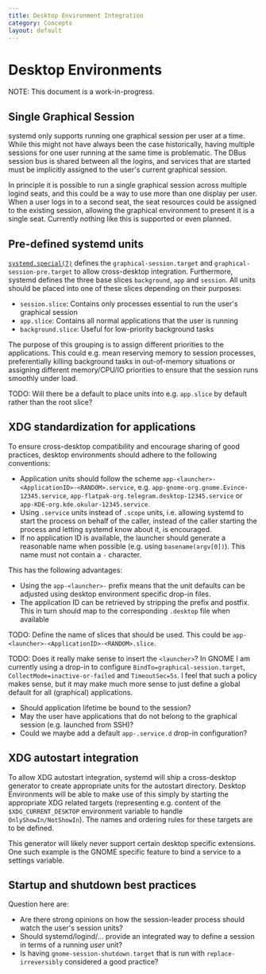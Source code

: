 ```yaml
---
title: Desktop Environment Integration
category: Concepts
layout: default
---
```


# Desktop Environments

NOTE: This document is a work-in-progress.

## Single Graphical Session

systemd only supports running one graphical session per user at a time.
While this might not have always been the case historically, having multiple
sessions for one user running at the same time is problematic.
The DBus session bus is shared between all the logins, and services that are
started must be implicitly assigned to the user's current graphical session.

In principle it is possible to run a single graphical session across multiple
logind seats, and this could be a way to use more than one display per user.
When a user logs in to a second seat, the seat resources could be assigned
to the existing session, allowing the graphical environment to present it
is a single seat.
Currently nothing like this is supported or even planned.

## Pre-defined systemd units

[`systemd.special(7)`](https://www.freedesktop.org/software/systemd/man/systemd.special.html)
defines the `graphical-session.target` and `graphical-session-pre.target` to
allow cross-desktop integration. Furthermore, systemd defines the three base
slices `background`, `app` and `session`.
All units should be placed into one of these slices depending on their purposes:

 * `session.slice`: Contains only processes essential to run the user's graphical session
 * `app.slice`: Contains all normal applications that the user is running
 * `background.slice`: Useful for low-priority background tasks

The purpose of this grouping is to assign different priorities to the
applications.
This could e.g. mean reserving memory to session processes,
preferentially killing background tasks in out-of-memory situations
or assigning different memory/CPU/IO priorities to ensure that the session
runs smoothly under load.

TODO: Will there be a default to place units into e.g. `app.slice` by default
rather than the root slice?

## XDG standardization for applications

To ensure cross-desktop compatibility and encourage sharing of good practices,
desktop environments should adhere to the following conventions:

 * Application units should follow the scheme `app-<launcher>-<ApplicationID>-<RANDOM>.service`,
   e.g. `app-gnome-org.gnome.Evince-12345.service`,
   `app-flatpak-org.telegram.desktop-12345.service` or `app-KDE-org.kde.okular-12345.service`.
 * Using `.service` units instead of `.scope` units, i.e. allowing systemd to
   start the process on behalf of the caller,
   instead of the caller starting the process and letting systemd know about it,
   is encouraged.
 * If no application ID is available, the launcher should generate a reasonable
   name when possible (e.g. using `basename(argv[0])`). This name must not
   contain a `-` character.

This has the following advantages:
 * Using the `app-<launcher>-` prefix means that the unit defaults can be
   adjusted using desktop environment specific drop-in files.
 * The application ID can be retrieved by stripping the prefix and postfix.
   This in turn should map to the corresponding `.desktop` file when available

TODO: Define the name of slices that should be used.
This could be `app-<launcher>-<ApplicationID>-<RANDOM>.slice`.

TODO: Does it really make sense to insert the `<launcher>`? In GNOME I am
currently using a drop-in to configure `BindTo=graphical-session.target`,
`CollectMode=inactive-or-failed` and `TimeoutSec=5s`. I feel that such a
policy makes sense, but it may make much more sense to just define a
global default for all (graphical) applications.

 * Should application lifetime be bound to the session?
 * May the user have applications that do not belong to the graphical session (e.g. launched from SSH)?
 * Could we maybe add a default `app-.service.d` drop-in configuration?

## XDG autostart integration

To allow XDG autostart integration, systemd will ship a cross-desktop generator
to create appropriate units for the autostart directory.
Desktop Environments will be able to make use of this simply by starting the
appropriate XDG related targets (representing e.g. content of the
`$XDG_CURRENT_DESKTOP` environment variable to handle `OnlyShowIn/NotShowIn`).
The names and ordering rules for these targets are to be defined.

This generator will likely never support certain desktop specific extensions.
One such example is the GNOME specific feature to bind a service to a settings
variable.

## Startup and shutdown best practices

Question here are:

 * Are there strong opinions on how the session-leader process should watch the user's session units?
 * Should systemd/logind/… provide an integrated way to define a session in terms of a running *user* unit?
 * Is having `gnome-session-shutdown.target` that is run with `replace-irreversibly` considered a good practice?
